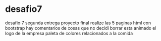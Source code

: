 # desafio7
desafio 7 segunda entrega proyecto final
realize las 5 paginas html con bootstrap
hay comentarios de cosas que no decidi borrar
esta animado el logo de la empresa
paleta de colores relacionados a la comida
